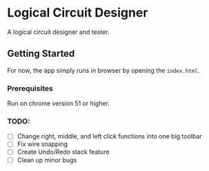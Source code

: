 # Logical Circuit Designer

A logical circuit designer and tester.

## Getting Started

For now, the app simply runs in browser by opening the `index.html`.

### Prerequisites

Run on chrome version 51 or higher.

### TODO:
- [ ] Change right, middle, and left click functions into one big toolbar
- [ ] Fix wire snapping
- [ ] Create Undo/Redo stack feature
- [ ] Clean up minor bugs
